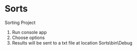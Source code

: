 # Sorts
Sorting Project

1. Run console app
2. Choose options
3. Results will be sent to a txt file at location Sorts\bin\Debug